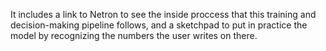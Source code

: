 It includes a link to Netron to see the inside proccess that this training and decision-making pipeline follows, and a sketchpad to put in practice the model by recognizing the numbers the user writes on there.
